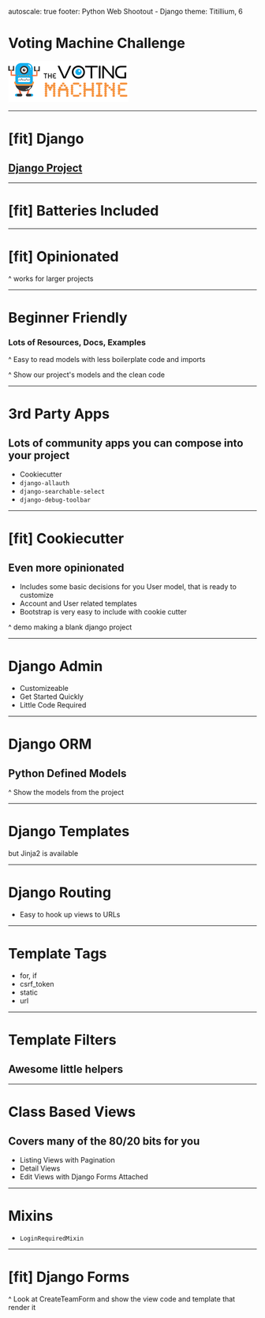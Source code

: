 autoscale: true
footer: Python Web Shootout - Django
theme: Titillium, 6

# Voting Machine Challenge

![fit](https://raw.githubusercontent.com/sixfeetup/votingmachine/master/votingmachine/static/logo.png)

----

# [fit] Django

## [Django Project](http://djangoproject.org)

----

# [fit] Batteries Included

----

# [fit] Opinionated

^ works for larger projects

----

# Beginner Friendly

### Lots of Resources, Docs, Examples

^ Easy to read models with less boilerplate code and imports

^ Show our project's models and the clean code

----

# 3rd Party Apps

## Lots of community apps you can compose into your project

* Cookiecutter
* `django-allauth`
* `django-searchable-select`
* `django-debug-toolbar`

----

# [fit] Cookiecutter

## Even more opinionated

* Includes some basic decisions for you User model, that is ready to customize
* Account and User related templates
* Bootstrap is very easy to include with cookie cutter

^ demo making a blank django project

----

# Django Admin

* Customizeable
* Get Started Quickly
* Little Code Required

---

# Django ORM

## Python Defined Models

^ Show the models from the project

---
# Django Templates

but Jinja2 is available

---

# Django Routing

* Easy to hook up views to URLs


----

# Template Tags

* for, if
* csrf_token
* static
* url

----

# Template Filters

## Awesome little helpers

---

# Class Based Views

## Covers many of the 80/20 bits for you

* Listing Views with Pagination
* Detail Views
* Edit Views with Django Forms Attached

----

# Mixins

* `LoginRequiredMixin`

----

# [fit] Django Forms

^ Look at CreateTeamForm and show the view code and template that render it


